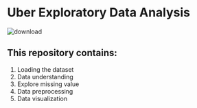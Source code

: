 # Uber Exploratory Data Analysis
![download](https://github.com/Marwaaah/Uber-EDA/assets/68570897/bebcf26b-d6ba-44f9-bab5-6d442c4f7120)


## This repository contains:
1. Loading the dataset
2. Data understanding
3. Explore missing value
4. Data preprocessing
5. Data visualization
